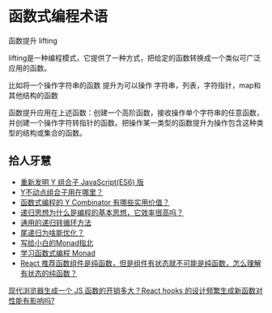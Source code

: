 # 函数式编程术语

函数提升 lifting

lifting是一种编程模式，它提供了一种方式，把给定的函数转换成一个类似可广泛应用的函数。

比如将一个操作字符串的函数 提升为可以操作 字符串，列表，字符指针，map和其他结构的函数

函数提升应用在上述函数：创建一个高阶函数，接收操作单个字符串的任意函数，并创建一个操作字符转指针的函数。把操作某一类型的函数提升为操作包含这种类型的结构或集合的函数。


## 拾人牙慧

- [重新发明 Y 组合子 JavaScript(ES6) 版](http://picasso250.github.io/2015/03/31/reinvent-y.html)
- [Y不动点组合子用在哪里？](https://www.zhihu.com/question/21099081)
- [函数式编程的 Y Combinator 有哪些实用价值？](https://www.zhihu.com/question/20115649/answer/14029761)
- [递归思想为什么是编程的基本思想，它效率很高吗？](https://www.zhihu.com/question/271081962)
- [通用的递归转循环方法](https://zhuanlan.zhihu.com/p/136511316)
- [尾递归为啥能优化？](https://zhuanlan.zhihu.com/p/36587160)
- [写给小白的Monad指北](https://zhuanlan.zhihu.com/p/65449477)
- [学习函数式编程 Monad](https://zhuanlan.zhihu.com/p/306339035)
- [React 推荐函数组件是纯函数，但是组件有状态就不可能是纯函数，怎么理解有状态的纯函数？](https://www.zhihu.com/question/537538929)

[现代浏览器生成一个 JS 函数的开销多大？React hooks 的设计频繁生成新函数对性能有影响吗?](https://www.zhihu.com/question/345689944/answer/943385371)

<!-- 函数 + 参数 + 环境（闭包） => 返回值 + 环境（闭包）
 ↑    ↑    ↑
静态   动态   动态
其中，函数是可以静态编译的，哪怕是匿名函数那也只是匿名，而不是每次执行都要「重新生成」，重新生成的只有「环境（闭包）」，但是在外部环境执行的时候，这个闭包就已经生成了，并不会有多余的开销。

大概明白了，我想应该是这样的。每个函数都会创建一个自身环境，并且自身环境有个指针指向上级环境。而这上下级环境关系是由函数代码定义位置决定的。为了有动态环境(?) js才引入this的概念。 -->
